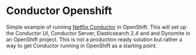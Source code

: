 # Conductor Openshift
Simple example of running [Netflix Conductor](https://netflix.github.io/conductor/) in OpenShift.
This will set up the Conductor UI, Conductor Server, Elasticsearch 2.4 and and Dynomite in an OpenShift project.
This is not a production ready solution but rather a way to get Conductor running in OpenShift as a starting point.
